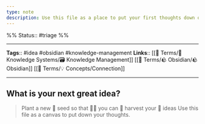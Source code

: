 ```yaml
---
type: note
description: Use this file as a place to put your first thoughts down on
---
```

%%
Status:: #triage
%%

---
**Tags**:: #idea #obsidian #knowledge-management 
**Links**:: [[📇 Terms/🧠 Knowledge Systems/🗃 Knowledge Management]] [[📇 Terms/🪨 Obsidian/🪨 Obsidian]] [[📇 Terms/💡 Concepts/Connection]]

---

## What is your next great idea?

> Plant a new 🌱 seed so that 👩‍🌾 you can 🚜 harvest your 🌽 ideas
> Use this file as a canvas to put down your thoughts.

